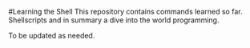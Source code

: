 #Learning the Shell
This repository contains commands learned so far. Shellscripts and in summary a dive into the world programming.

To be updated as needed.

